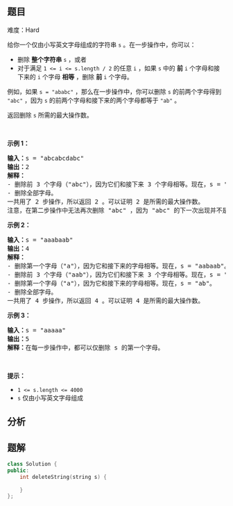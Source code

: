 
## 题目
难度：Hard
<p>给你一个仅由小写英文字母组成的字符串 <code>s</code> 。在一步操作中，你可以：</p>

<ul>
	<li>删除 <strong>整个字符串</strong> <code>s</code> ，或者</li>
	<li>对于满足&nbsp;<code>1 &lt;= i &lt;= s.length / 2</code> 的任意 <code>i</code> ，如果 <code>s</code> 中的 <strong>前</strong> <code>i</code> 个字母和接下来的 <code>i</code> 个字母 <strong>相等</strong> ，删除 <strong>前</strong> <code>i</code> 个字母。</li>
</ul>

<p>例如，如果 <code>s = "ababc"</code> ，那么在一步操作中，你可以删除 <code>s</code> 的前两个字母得到 <code>"abc"</code> ，因为 <code>s</code> 的前两个字母和接下来的两个字母都等于 <code>"ab"</code> 。</p>

<p>返回删除 <code>s</code> 所需的最大操作数。</p>

<p>&nbsp;</p>

<p><strong>示例 1：</strong></p>

<pre>
<strong>输入：</strong>s = "abcabcdabc"
<strong>输出：</strong>2
<strong>解释：</strong>
- 删除前 3 个字母（"abc"），因为它们和接下来 3 个字母相等。现在，s = "abcdabc"。
- 删除全部字母。
一共用了 2 步操作，所以返回 2 。可以证明 2 是所需的最大操作数。
注意，在第二步操作中无法再次删除 "abc" ，因为 "abc" 的下一次出现并不是位于接下来的 3 个字母。
</pre>

<p><strong>示例 2：</strong></p>

<pre>
<strong>输入：</strong>s = "aaabaab"
<strong>输出：</strong>4
<strong>解释：</strong>
- 删除第一个字母（"a"），因为它和接下来的字母相等。现在，s = "aabaab"。
- 删除前 3 个字母（"aab"），因为它们和接下来 3 个字母相等。现在，s = "aab"。 
- 删除第一个字母（"a"），因为它和接下来的字母相等。现在，s = "ab"。
- 删除全部字母。
一共用了 4 步操作，所以返回 4 。可以证明 4 是所需的最大操作数。
</pre>

<p><strong>示例 3：</strong></p>

<pre>
<strong>输入：</strong>s = "aaaaa"
<strong>输出：</strong>5
<strong>解释：</strong>在每一步操作中，都可以仅删除 s 的第一个字母。
</pre>

<p>&nbsp;</p>

<p><strong>提示：</strong></p>

<ul>
	<li><code>1 &lt;= s.length &lt;= 4000</code></li>
	<li><code>s</code> 仅由小写英文字母组成</li>
</ul>

## 分析

## 题解
```cpp
class Solution {
public:
    int deleteString(string s) {
        
    }
};
```